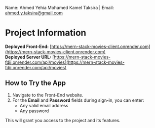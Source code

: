 Name: Ahmed Yehia Mohamed Kamel Taksira | Email: ahmed.y.taksira@gmail.com

# Project Information

**Deployed Front-End:** [https://mern-stack-movies-client.onrender.com](https://mern-stack-movies-client.onrender.com)  
**Deployed Server URL:** [https://mern-stack-movies-fdij.onrender.com/api/movies](https://mern-stack-movies-fdij.onrender.com/api/movies)  

## How to Try the App

1. Navigate to the Front-End website.  
2. For the **Email** and **Password** fields during sign-in, you can enter:  
   - Any valid email address  
   - Any password  

This will grant you access to the project and its features.
